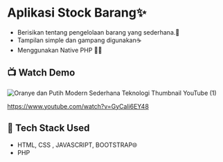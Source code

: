 # Aplikasi Stock Barang✨
- Berisikan tentang pengelolaan barang yang sederhana.💯
- Tampilan simple dan gampang digunakan☕
- Menggunakan Native PHP 🧑‍💻

## 📺 Watch Demo
![Oranye dan Putih Modern Sederhana Teknologi Thumbnail YouTube (1)](https://github.com/auliyaapri/stok-barang-php/assets/45688720/93072d98-f597-44af-8ec5-dde1f32ee5f2)

https://www.youtube.com/watch?v=GyCali6EY48

## 🚀 Tech Stack Used
- HTML, CSS , JAVASCRIPT, BOOTSTRAP🌐
- PHP




